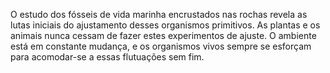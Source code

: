 ﻿O estudo dos fósseis de vida marinha encrustados nas rochas revela as lutas iniciais do ajustamento desses organismos primitivos. As plantas e os animais nunca cessam de fazer estes experimentos de ajuste. O ambiente está em constante mudança, e os organismos vivos sempre se esforçam para acomodar-se a essas flutuações sem fim.